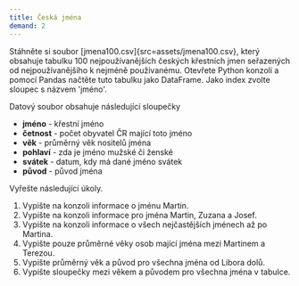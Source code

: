 ```yaml
---
title: Česká jména
demand: 2
---
```


Stáhněte si soubor [jmena100.csv]{src=assets/jmena100.csv}, který obsahuje tabulku 100 nejpoužívanějších českých křestních jmen seřazených od nejpoužívanějšího k nejméně používanému. Otevřete Python konzoli a pomocí Pandas načtěte tuto tabulku jako DataFrame. Jako index zvolte sloupec s názvem 'jméno'.

Datový soubor obsahuje následující sloupečky

- **jméno** \- křestní jméno
- **četnost** \- počet obyvatel ČR mající toto jméno
- **věk** \- průměrný věk nositelů jména
- **pohlaví** \- zda je jméno mužské či ženské
- **svátek** \- datum, kdy má dané jméno svátek
- **původ** \- původ jména

Vyřešte následující úkoly.

1. Vypište na konzoli informace o jménu Martin.
1. Vypište na konzoli informace pro jména Martin, Zuzana a Josef.
1. Vypište na konzoli informace o všech nejčastějších jménech až po Martina.
1. Vypište pouze průměrné věky osob mající jména mezi Martinem a Terezou.
1. Vypište průměrný věk a původ pro všechna jména od Libora dolů.
1. Vypište sloupečky mezi věkem a původem pro všechna jména v tabulce.
